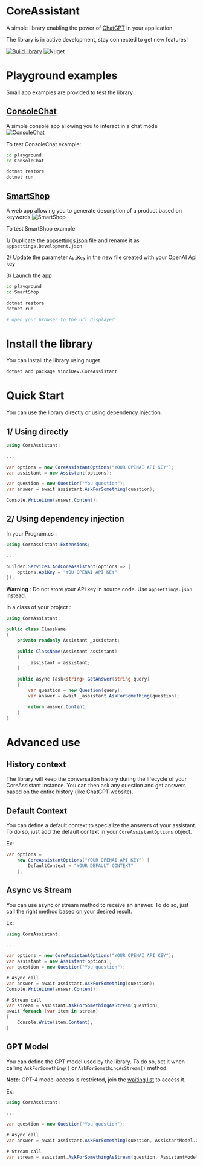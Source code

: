 # CoreAssistant 
A simple library enabling the power of [ChatGPT](https://chat.openai.com) in your application.

The library is in active development, stay connected to get new features!

[![Build library](https://github.com/GurYN/CoreAssistant/actions/workflows/build-library.yml/badge.svg?branch=main)](https://github.com/GurYN/CoreAssistant/actions/workflows/build-library.yml) 
![Nuget](https://img.shields.io/nuget/v/VinciDev.CoreAssistant)


# Playground examples
Small app examples are provided to test the library :

## [ConsoleChat](playground/ConsoleChat)
A simple console app allowing you to interact in a chat mode
![ConsoleChat](documentation/_assets/ConsoleChat.png)

To test ConsoleChat example:
```bash
cd playground
cd ConsoleChat

dotnet restore
dotnet run
```

## [SmartShop](playground/SmartShop)
A web app allowing you to generate description of a product based on keywords
![SmartShop](documentation/_assets/SmartShop.png)

To test SmartShop example:

1/ Duplicate the [appsettings.json](playground/SmartShop/appsettings.json) file and rename it as `appsettings.Development.json`

2/ Update the parameter `ApiKey` in the new file created with your OpenAI Api key

3/ Launch the app
```bash
cd playground
cd SmartShop

dotnet restore
dotnet run

# open your browser to the url displayed
```

# Install the library
You can install the library using nuget
```bash
dotnet add package VinciDev.CoreAssistant
```

# Quick Start
You can use the library directly or using dependency injection.

## 1/ Using directly
```csharp
using CoreAssistant;

...

var options = new CoreAssistantOptions("YOUR OPENAI API KEY");
var assistant = new Assistant(options);

var question = new Question("You question");
var answer = await assistant.AskForSomething(question);

Console.WriteLine(answer.Content);
```

## 2/ Using dependency injection
In your Program.cs :

```csharp
using CoreAssistant.Extensions;

...

builder.Services.AddCoreAssistant(options => { 
    options.ApiKey = "YOU OPENAI API KEY"
});
```
__Warning__ : Do not store your API key in source code. Use `appsettings.json` instead.

In a class of your project :
```csharp
using CoreAssistant;

public class ClassName
{
    private readonly Assistant _assistant;

    public ClassName(Assistant assistant)
    {
        _assistant = assistant;
    }

    public async Task<string> GetAnswer(string query)
    {
        var question = new Question(query);
        var answer = await _assistant.AskForSomething(question);

        return answer.Content;
    }
}
````

# Advanced use
## History context
The library will keep the conversation history during the lifecycle of your CoreAssistant instance. You can then ask any question and get answers based on the entire history (like ChatGPT website).

## Default Context
You can define a default context to specialize the answers of your assistant. To do so, just add the default context in your `CoreAssistantOptions` object. 

Ex:
```csharp
var options = 
    new CoreAssistantOptions("YOUR OPENAI API KEY") {
        DefaultContext = "YOUR DEFAULT CONTEXT"
    };
```

## Async vs Stream
You can use async or stream method to receive an answer. To do so, just call the right method based on your desired result.

Ex:
```csharp
using CoreAssistant;

...

var options = new CoreAssistantOptions("YOUR OPENAI API KEY");
var assistant = new Assistant(options);
var question = new Question("You question");

# Async call
var answer = await assistant.AskForSomething(question);
Console.WriteLine(answer.Content);

# Stream call
var stream = assistant.AskForSomethingAsStream(question);
await foreach (var item in stream)
{
    Console.Write(item.Content);
}
```

## GPT Model
You can define the GPT model used by the library. To do so, set it when calling `AskForSomething()` or `AskForSomethingAsStream()` method.

__Note__: GPT-4 model access is restricted, join the [waiting list](https://openai.com/waitlist/gpt-4-api) to access it.

Ex:
```csharp
using CoreAssistant;

...

var question = new Question("You question");

# Async call
var answer = await assistant.AskForSomething(question, AssistantModel.GPT3_5);

# Stream call
var stream = assistant.AskForSomethingAsStream(question, AssistantModel.GPT4);
```
